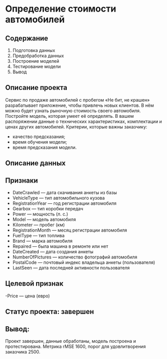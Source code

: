 # Определение стоимости автомобилей

## Содержание

1. Подготовка данных
2. Предобработка данных
3. Построение моделей
4. Тестирование модели
5. Вывод

## Описание проекта

Сервис по продаже автомобилей с пробегом «Не бит, не крашен» разрабатывает приложение, чтобы привлечь новых клиентов. В нём можно будет узнать рыночную стоимость своего автомобиля. 
Постройте модель, которая умеет её определять. В вашем распоряжении данные о технических характеристиках, комплектации и ценах других автомобилей.
Критерии, которые важны заказчику:

- качество предсказания;
- время обучения модели;
- время предсказания модели.

## Описание данных

## Признаки

- DateCrawled — дата скачивания анкеты из базы
- VehicleType — тип автомобильного кузова
- RegistrationYear — год регистрации автомобиля
- Gearbox — тип коробки передач
- Power — мощность (л. с.)
- Model — модель автомобиля
- Kilometer — пробег (км)
- RegistrationMonth — месяц регистрации автомобиля
- FuelType — тип топлива
- Brand — марка автомобиля
- Repaired — была машина в ремонте или нет
- DateCreated — дата создания анкеты
- NumberOfPictures — количество фотографий автомобиля
- PostalCode — почтовый индекс владельца анкеты (пользователя)
- LastSeen — дата последней активности пользователя

## Целевой признак

-Price — цена (евро)

## Статус проекта: завершен

## Вывод:

Проект завершен, данные обработаны, модель поcтроена и протестирована. Метрика rMSE 1600, порог для удовлитворения заказчика 2500.

